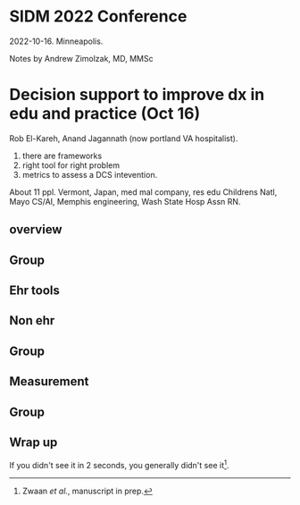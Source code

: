 # SIDM 2022 Conference

2022-10-16. Minneapolis.

Notes by Andrew Zimolzak, MD, MMSc




# Decision support to improve dx in edu and practice (Oct 16)

Rob El-Kareh, Anand Jagannath (now portland VA hospitalist).

1. there are frameworks
2. right tool for right problem
3. metrics to assess a DCS intevention.

About 11 ppl. Vermont, Japan, med mal company, res edu Childrens
Natl, Mayo CS/AI, Memphis engineering, Wash State Hosp Assn RN.

## overview

## Group

## Ehr tools

## Non ehr

## Group

## Measurement

## Group

## Wrap up







If you didn't see it in 2 seconds, you generally
didn't see it[^zwaanprep].

[^zwaanprep]: Zwaan *et al.*, manuscript in prep.
